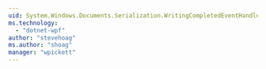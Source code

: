 ```yaml
---
uid: System.Windows.Documents.Serialization.WritingCompletedEventHandler
ms.technology: 
  - "dotnet-wpf"
author: "stevehoag"
ms.author: "shoag"
manager: "wpickett"
---
```

